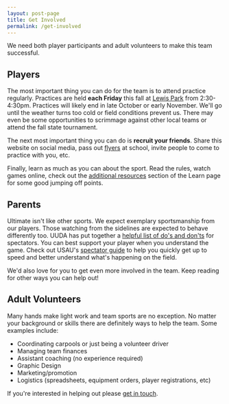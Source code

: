 ```yaml
---
layout: post-page
title: Get Involved
permalink: /get-involved
---
```


We need both player participants and adult volunteers to make this team successful. 

## Players

The most important thing you can do for the team is to attend practice regularly. Practices are held **each Friday** this fall at [Lewis Park](https://goo.gl/maps/ZRvMYVk1CETT7AKm8) from 2:30-4:30pm. Practices will likely end in late October or early November. We'll go until the weather turns too cold or field conditions prevent us. There may even be some opportunities to scrimmage against other local teams or attend the fall state tournament.

The next most important thing you can do is **recruit your friends**. Share this website on social media, pass out [flyers]() at school, invite people to come to practice with you, etc.

Finally, learn as much as you can about the sport. Read the rules, watch games online, check out the [additional resources](/learn#additional-resources) section of the Learn page for some good jumping off points.

## Parents

Ultimate isn't like other sports. We expect exemplary sportsmanship from our players. Those watching from the sidelines are expected to behave differently too. UUDA has put together a [helpful list of do's and don'ts](/files/spectator-dos-donts.pdf) for spectators. You can best support your player when you understand the game. Check out USAU's [spectator guide](https://www.usaultimate.org/assets/1/Page/Spectator%20Guide%202016_web.pdf) to help you quickly get up to speed and better understand what's happening on the field.

We'd also love for you to get even more involved in the team. Keep reading for other ways you can help out!

## Adult Volunteers

Many hands make light work and team sports are no exception. No matter your background or skills there are definitely ways to help the team. Some examples include:

* Coordinating carpools or just being a volunteer driver
* Managing team finances
* Assistant coaching (no experience required)
* Graphic Design
* Marketing/promotion
* Logistics (spreadsheets, equipment orders, player registrations, etc)

If you're interested in helping out please [get in touch](mailto:lee@outerim.com).